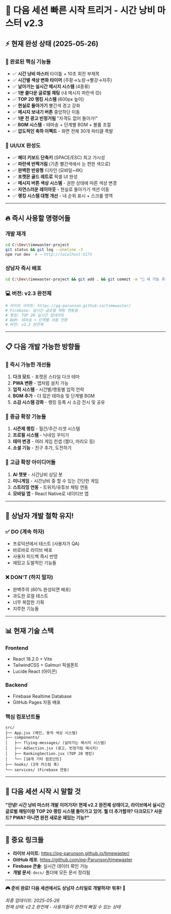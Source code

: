 # 🚀 다음 세션 빠른 시작 트리거 - 시간 낭비 마스터 v2.3

## ⚡ **현재 완성 상태 (2025-05-26)**

### **🎯 완료된 핵심 기능들**
- ✅ **시간 낭비 마스터** 타이틀 + 10초 회전 부제목
- ✅ **시간별 색상 변화 타이머** (주황→노랑→빨강→자주)
- ✅ **날아가는 실시간 메시지 시스템** (4종류)
- ✅ **1분 쿨다운 글로벌 채팅** (내 메시지 파란색 😊)
- ✅ **TOP 20 랭킹 시스템** (600px 높이)
- ✅ **현실로 돌아가기** 빨간색 경고 강화
- ✅ **메시지 보내기 버튼** 중앙하단 이동
- ✅ **1분 전 광고 빈정거림** "자격도 없어 돌아가!"
- ✅ **BGM 시스템** - 테마송 + 단계별 BGM + 볼륨 조절
- ✅ **압도적인 축하 이펙트** - 화면 전체 30개 파티클 폭발

### **🎨 UI/UX 완성도**
- ✅ **헤더 키보드 단축키** (SPACE/ESC) 최고 가시성
- ✅ **파란색 반짝거림** (기존 빨간색에서 눈 편한 색으로)
- ✅ **완벽한 반응형** 디자인 (모바일~4K)
- ✅ **포켓몬 골드 레트로** 픽셀 UI 완성
- ✅ **메시지 버튼 색상 시스템** - 권한 상태에 따른 색상 변경
- ✅ **자연스러운 레이아웃** - 현실로 돌아가기 섹션 이동
- ✅ **랭킹 시스템 대형 개선** - 내 순위 표시 + 스크롤 영역

---

## 🔥 **즉시 사용할 명령어들**

### **개발 재개**
```bash
cd C:\Dev\timewaster-project
git status && git log --oneline -3
npm run dev  # → http://localhost:5173
```

### **상남자 즉시 배포**
```bash
cd C:\Dev\timewaster-project && git add . && git commit -m "🎯 새 기능 추가" && git push origin main
```

### **💻 버전: v2.3 완전체**
```bash
# 라이브 사이트: https://pg-parunson.github.io/timewaster/
# Firebase: 실시간 글로벌 채팅 연동됨
# 랭킹: TOP 20 실시간 업데이트
# BGM: 테마송 + 단계별 자동 전환
# 버전: v2.3 완전체
```

---

## 📋 **다음 개발 가능한 방향들**

### **🎯 즉시 가능한 개선들**
1. **다크 모드** - 포켓몬 스타일 다크 테마
2. **PWA 변환** - 앱처럼 설치 가능
3. **업적 시스템** - 시간별/행동별 업적 언락
4. **BGM 추가** - 더 많은 테마송 및 단계별 BGM
5. **소감 시스템 강화** - 랭킹 등록 시 소감 전시 및 공유

### **🚀 중급 확장 기능들**
1. **시즌제 랭킹** - 월간/주간 리셋 시스템
2. **프로필 시스템** - 닉네임 꾸미기
3. **테마 변경** - 여러 게임 컨셉 (젤다, 마리오 등)
4. **소셜 기능** - 친구 추가, 도전하기

### **💎 고급 확장 아이디어들**
1. **AI 챗봇** - 시간낭비 상담 봇
2. **미니게임** - 시간낭비 중 할 수 있는 간단한 게임
3. **스트리밍 연동** - 트위치/유튜브 채팅 연동
4. **모바일 앱** - React Native로 네이티브 앱

---

## 🤠 **상남자 개발 철학 유지!**

### **✅ DO (계속 하자)**
- 프로덕션에서 테스트 (사용자가 QA)
- 바로바로 라이브 배포
- 사용자 피드백 즉시 반영
- 재밌고 도발적인 기능들

### **❌ DON'T (하지 말자)**
- 완벽주의 (80% 완성되면 배포)
- 과도한 로컬 테스트
- 너무 복잡한 기획
- 지루한 기능들

---

## 📊 **현재 기술 스택**

### **Frontend**
- React 18.2.0 + Vite
- TailwindCSS + Galmuri 픽셀폰트
- Lucide React (아이콘)

### **Backend**
- Firebase Realtime Database
- GitHub Pages 자동 배포

### **핵심 컴포넌트들**
```
src/
├── App.jsx (메인, 동적 색상 시스템)
├── components/
│   ├── flying-messages/ (날아가는 메시지 시스템)
│   ├── AdSection.jsx (광고, 빈정거림 메시지)
│   ├── RankingSection.jsx (TOP 20 랭킫)
│   └── [18개 기타 컴포넌트]
├── hooks/ (3개 커스텀 훅)
└── services/ (Firebase 연동)
```

---

## 🎯 **다음 세션 시작 시 말할 것**

**"안녕! 시간 낭비 마스터 개발 이어가자! 
현재 v2.2 완전체 상태이고, 라이브에서 실시간 글로벌 채팅이랑 TOP 20 랭킹 시스템 돌아가고 있어. 
뭘 더 추가할까? 다크모드? 사운드? PWA? 아니면 완전 새로운 재밌는 기능?"**

---

## 🔗 **중요 링크들**

- **라이브 사이트**: https://pg-parunson.github.io/timewaster/
- **GitHub 레포**: https://github.com/pg-Parunson/timewaster
- **Firebase 콘솔**: 실시간 데이터 확인 가능
- **개발 문서**: `docs/` 폴더에 모든 문서 정리됨

---

**🎮 준비 완료! 다음 세션에서도 상남자 스타일로 개발하자! 워후! 🤠**

*최종 업데이트: 2025-05-26*  
*현재 상태: v2.2 완전체 - 사용자들이 완전히 빠질 수 있는 상태*